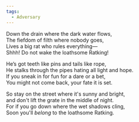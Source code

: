 ```yaml
---
tags:
  - Adversary
---
```



Down the drain where the dark water flows,  
The fiefdom of filth where nobody goes,  
Lives a big rat who rules everything—  
Shhh! Do not wake the loathsome Ratking!

He’s got teeth like pins and tails like rope,  
He stalks through the pipes hating all light and hope.  
If you sneak in for fun for a dare or a bet,  
You might not come back, your fate it is set.

So stay on the street where it's sunny and bright,  
and don't lift the grate in the middle of night.  
For if you go down where the wet shadows cling,  
Soon you'll _belong_ to the loathsome Ratking.